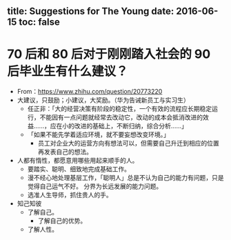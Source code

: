 title: Suggestions for The Young
date: 2016-06-15
toc: false
---

# 70 后和 80 后对于刚刚踏入社会的 90 后毕业生有什么建议？

- From：<https://www.zhihu.com/question/20773220>
- 大建议，只鼓励；小建议，大奖励。（华为告诫新员工与实习生）
    - 任正非：「大的经营决策有阶段的稳定性，一个有效的流程应长期稳定运行，不能因有一点问题就经常去改动它，改动的成本会抵消改进的效益……，应在小的改进的基础上，不断归纳，综合分析……」
    - 「如果不能先学着适应环境，就不要妄想改变环境。」
        - 员工对企业大的运营方向有想法可以，但需要自己升迁到相应的位置再发表自己的想法。
- 人都有惰性，都愿意用哪些用起来顺手的人。
    - 要踏实、聪明、细致地完成基础工作。
    - 漫不经心地处理基层工作，「聪明人」总是不认为自己的能力有问题，只是觉得自己运气不好。
        分界为长远发展的能力问题。
    - 选准人生导师，抓住贵人的手。
- 知己知彼
    - 了解自己。
        - 了解自己的优势。
    - 了解人性。

